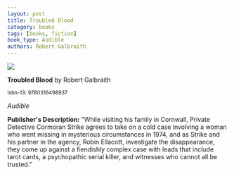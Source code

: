 ```yaml
---
layout: post
title: Troubled Blood
category: books
tags: [books, fiction]
book_type: Audible
authors: Robert Galbraith
---
```


<img src="http://books.google.com/books/content?id=AGtTzQEACAAJ&printsec=frontcover&img=1&zoom=1&source=gbs_api"/>

**Troubled Blood** by Robert Galbraith

<sup>isbn-13: 9780316498937</sup>

*Audible*

**Publisher's Description:**
"While visiting his family in Cornwall, Private Detective Cormoran Strike
agrees to take on a cold case involving a woman who went missing in
mysterious circumstances in 1974, and as Strike and his partner in the
agency, Robin Ellacott, investigate the disappearance, they come up against
a fiendishly complex case with leads that include tarot cards, a
psychopathic serial killer, and witnesses who cannot all be trusted."